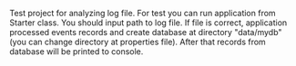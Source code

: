 Test project for analyzing log file.
For test you can run application from Starter class. You should input path to log file. 
If file is correct, application processed events records and create database at directory
"data/mydb" (you can change directory at properties file). After that records from database
will be printed to console.     